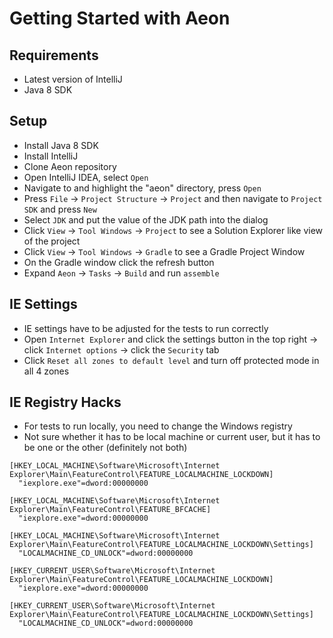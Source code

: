 # Getting Started with Aeon

## Requirements
* Latest version of IntelliJ
* Java 8 SDK


## Setup
* Install Java 8 SDK
* Install IntelliJ
* Clone Aeon repository
* Open IntelliJ IDEA, select `Open`
* Navigate to and highlight the "aeon" directory, press `Open`
* Press `File` -> `Project Structure` -> `Project` and then navigate to `Project SDK` and press `New`
* Select `JDK` and put the value of the JDK path into the dialog
* Click `View` -> `Tool Windows` -> `Project` to see a Solution Explorer like view of the project
* Click `View` -> `Tool Windows` -> `Gradle` to see a Gradle Project Window
* On the Gradle window click the refresh button
* Expand `Aeon` -> `Tasks` -> `Build` and run `assemble`


## IE Settings
* IE settings have to be adjusted for the tests to run correctly
* Open `Internet Explorer` and click the settings button in the top right -> click `Internet options` -> click the `Security` tab
* Click `Reset all zones to default level` and turn off protected mode in all 4 zones


## IE Registry Hacks
* For tests to run locally, you need to change the Windows registry
* Not sure whether it has to be local machine or current user, but it has to be one or the other (definitely not both)

```
[HKEY_LOCAL_MACHINE\Software\Microsoft\Internet Explorer\Main\FeatureControl\FEATURE_LOCALMACHINE_LOCKDOWN]
  "iexplore.exe"=dword:00000000

[HKEY_LOCAL_MACHINE\Software\Microsoft\Internet Explorer\Main\FeatureControl\FEATURE_BFCACHE]
  "iexplore.exe"=dword:00000000

[HKEY_LOCAL_MACHINE\Software\Microsoft\Internet Explorer\Main\FeatureControl\FEATURE_LOCALMACHINE_LOCKDOWN\Settings]
  "LOCALMACHINE_CD_UNLOCK"=dword:00000000

[HKEY_CURRENT_USER\Software\Microsoft\Internet Explorer\Main\FeatureControl\FEATURE_LOCALMACHINE_LOCKDOWN]
  "iexplore.exe"=dword:00000000

[HKEY_CURRENT_USER\Software\Microsoft\Internet Explorer\Main\FeatureControl\FEATURE_LOCALMACHINE_LOCKDOWN\Settings]
  "LOCALMACHINE_CD_UNLOCK"=dword:00000000
```